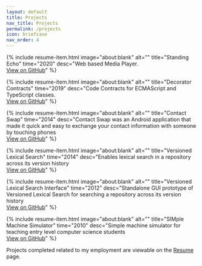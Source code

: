 ```yaml
---
layout: default
title: Projects
nav_title: Projects
permalink: /projects
icon: briefcase
nav_order: 4
---
```


<!--
{% include resume-item.html
  image="about:blank"
  alt=""
  title="Programming Language Wiki"
  time="2020"
  desc="A collection of programming languages<br>
  <a href='https://mlhaufe.github.io/pl-wiki/' target='_blank'>https://mlhaufe.github.io/pl-wiki/</a>"
%}

{% include resume-item.html
  image="about:blank"
  alt=""
  title="Lapis"
  time="2020"
  desc="The Lapis programming languagek<br>
  <a href='https://lapis-lang.org' target='_blank'>Lapis Lang</a>"
%}

{% include resume-item.html
  image="about:blank"
  alt=""
  title="Derivative Parse"
  time="2020"
  desc="A language parser based on Matt Might's work<br>
  <a href='#' target='_blank'></a>"
%}
-->

{% include resume-item.html
  image="about:blank"
  alt=""
  title="Standing Echo"
  time="2020"
  desc="Web based Media Player.<br>
  <a href='https://github.com/symbolic-dreams/standing-echo' target='_blank'>View on GitHub</a>"
%}

{% include resume-item.html
  image="about:blank"
  alt=""
  title="Decorator Contracts"
  time="2019"
  desc="Code Contracts for ECMAScript and TypeScript classes.<br>
  <a href='https://github.com/final-hill/decorator-contracts' target='_blank'>View on GitHub</a>"
%}

{% include resume-item.html
  image="about:blank"
  alt=""
  title="Contact Swap"
  time="2014"
  desc="Contact Swap was an Android application that made it quick and easy to exchange your contact information with someone by touching phones<br>
  <a href='https://github.com/thenewobjective/contact-swap' target='_blank'>View on GitHub</a>"
%}

{% include resume-item.html
  image="about:blank"
  alt=""
  title="Versioned Lexical Search"
  time="2014"
  desc="Enables lexical search in a repository across its version history<br>
  <a href='https://github.com/thenewobjective/versioned-lexical-search' target='_blank'>View on GitHub</a>"
%}

{% include resume-item.html
  image="about:blank"
  alt=""
  title="Versioned Lexical Search Interface"
  time="2012"
  desc="Standalone GUI prototype of Versioned Lexical Search for searching a repository across its version history<br>
  <a href='https://github.com/thenewobjective/versioned-lexical-search-interface' target='_blank'>View on GitHub</a>"
%}

{% include resume-item.html
   image="about:blank"
   alt=""
   title="SIMple Machine Simulator"
   time="2010"
   desc="Simple machine simulator for teaching entry level computer science students<br>
   <a href='https://github.com/thenewobjective/sim-machine' target='_blank'>View on GitHub</a>"
%}

Projects completed related to my employment are viewable on the [Resume](/resume) page.
